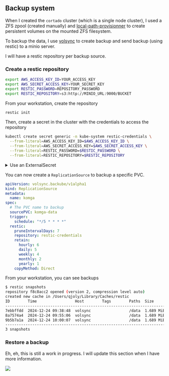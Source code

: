 ## Backup system

When I created the `cortado` cluster (which is a single node cluster), I used a ZFS zpool (created manually) and [local-path-provisionner](https://github.com/rancher/local-path-provisioner) to create persistent volumes on the mounted ZFS filesystem.

To backup the data, I use [volsync](https://github.com/backube/volsync) to create backup and send backup (using restic) to a minio server.

I will have a restic repository per backup source.

### Create a restic repository
```bash
export AWS_ACCESS_KEY_ID=YOUR_ACCESS_KEY
export AWS_SECRET_ACCESS_KEY=YOUR_SECRET_KEY
export RESTIC_PASSWORD=REPOSITORY_PASSWORD
export RESTIC_REPOSITORY=s3:http://MINIO_URL:9000/BUCKET
```

From your workstation, create the repository
```bash
restic init
```

Then, create a secret in the cluster with the credentials to access the repository
```bash
kubectl create secret generic -n kube-system restic-credentials \
  --from-literal=AWS_ACCESS_KEY_ID=$AWS_ACCESS_KEY_ID \
  --from-literal=AWS_SECRET_ACCESS_KEY=$AWS_SECRET_ACCESS_KEY \
  --from-literal=RESTIC_PASSWORD=$RESTIC_PASSWORD \
  --from-literal=RESTIC_REPOSITORY=$RESTIC_REPOSITORY
```

<details>
<summary>Use an ExternalSecret</summary>

```yaml
apiVersion: external-secrets.io/v1beta1
kind: ExternalSecret
metadata:
  name: restic-credentials
  namespace: komga
spec:
  refreshInterval: "30s"
  secretStoreRef:
    name: vault-backend
    kind: ClusterSecretStore
  target:
    name: restic-credentials
  data:
    - secretKey: AWS_ACCESS_KEY_ID
      remoteRef:
        key: restic
        property: AWS_ACCESS_KEY_ID
    - secretKey: AWS_SECRET_ACCESS_KEY
      remoteRef:
        key: restic
        property: AWS_SECRET_ACCESS_KEY
    - secretKey: RESTIC_PASSWORD
      remoteRef:
        key: restic
        property: RESTIC_PASSWORD
    - secretKey: RESTIC_REPOSITORY
      remoteRef:
        key: restic
        property: RESTIC_REPOSITORY
```

</details>


You can now create a `ReplicationSource` to backup a specific PVC.

```yaml
apiVersion: volsync.backube/v1alpha1
kind: ReplicationSource
metadata:
  name: komga
spec:
  # The PVC name to backup
  sourcePVC: komga-data
  trigger:
    schedule: "*/5 * * * *"
  restic:
    pruneIntervalDays: 7
    repository: restic-credentials
    retain:
      hourly: 6
      daily: 5
      weekly: 4
      monthly: 2
      yearly: 1
    copyMethod: Direct
```

From your workstation, you can see backups

```bash
$ restic snapshots
repository f8c8acc2 opened (version 2, compression level auto)
created new cache in /Users/qjoly/Library/Caches/restic
ID        Time                 Host        Tags        Paths  Size
-----------------------------------------------------------------------
7ebbffdd  2024-12-24 09:38:48  volsync                 /data  1.689 MiB
8a7574a4  2024-12-24 09:55:06  volsync                 /data  1.689 MiB
9b5b7a1a  2024-12-24 10:00:07  volsync                 /data  1.689 MiB
-----------------------------------------------------------------------
3 snapshots
```

### Restore a backup

Eh, eh, this is still a work in progress. I will update this section when I have more information.

![](https://media.tenor.com/udq1uD9WHSQAAAAM/oops.gif)